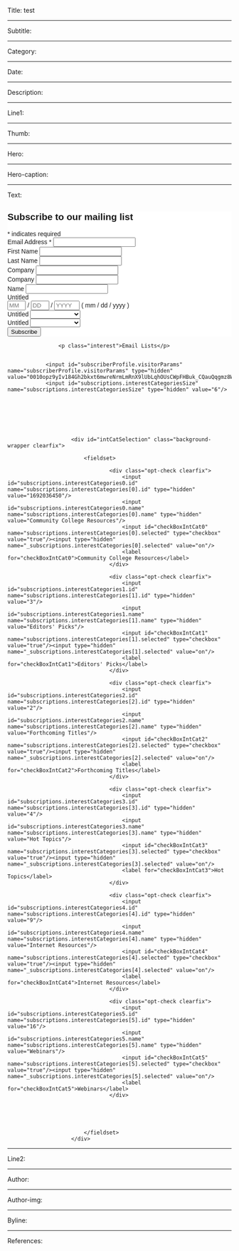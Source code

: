Title: test

----

Subtitle: 

----

Category: 

----

Date: 

----

Description: 

----

Line1: 

----

Thumb: 

----

Hero: 

----

Hero-caption: 

----

Text: 

<link href="//cdn-images.mailchimp.com/embedcode/classic-10_7.css" rel="stylesheet" type="text/css">
<style type="text/css">
	#mc_embed_signup{background:#fff; clear:left; font:14px Helvetica,Arial,sans-serif; }
	/* Add your own MailChimp form style overrides in your site stylesheet or in this style block.
	   We recommend moving this block and the preceding CSS link to the HEAD of your HTML file. */
</style>
<div id="mc_embed_signup">
<form action="//choice360.us8.list-manage.com/subscribe/post?u=11f1458611be04f9d5f1e4a10&id=38c9f46b34" method="post" id="mc-embedded-subscribe-form" name="mc-embedded-subscribe-form" class="validate" target="_blank" novalidate>
<div id="mc_embed_signup_scroll">
	<h2>Subscribe to our mailing list</h2>
<div class="indicates-required"><span class="asterisk">*</span> indicates required</div>
<div class="mc-field-group">
	<label for="mce-EMAIL">Email Address <span class="asterisk">*</span>
</label>
	<input type="email" value="" name="EMAIL" class="required email" id="mce-EMAIL">
</div>
<div class="mc-field-group">
	<label for="mce-FNAME">First Name </label>
	<input type="text" value="" name="FNAME" class="" id="mce-FNAME">
</div>
<div class="mc-field-group">
	<label for="mce-LNAME">Last Name </label>
	<input type="text" value="" name="LNAME" class="" id="mce-LNAME">
</div>
<div class="mc-field-group">
	<label for="mce-MMERGE3">Company </label>
	<input type="text" value="" name="MMERGE3" class="" id="mce-MMERGE3">
</div>
<div class="mc-field-group">
	<label for="mce-MMERGE4">Company </label>
	<input type="text" value="" name="MMERGE4" class="" id="mce-MMERGE4">
</div>
<div class="mc-field-group">
	<label for="mce-MMERGE5">Name </label>
	<input type="text" value="" name="MMERGE5" class="" id="mce-MMERGE5">
</div>
<div class="mc-field-group size1of2">
	<label for="mce-MMERGE6-month">Untitled </label>
	<div class="datefield">
		<span class="subfield monthfield"><input class="datepart " type="text" pattern="[0-9]*" value="" placeholder="MM" size="2" maxlength="2" name="MMERGE6[month]" id="mce-MMERGE6-month"></span> / 
		<span class="subfield dayfield"><input class="datepart " type="text" pattern="[0-9]*" value="" placeholder="DD" size="2" maxlength="2" name="MMERGE6[day]" id="mce-MMERGE6-day"></span> / 
		<span class="subfield yearfield"><input class="datepart " type="text" pattern="[0-9]*" value="" placeholder="YYYY" size="4" maxlength="4" name="MMERGE6[year]" id="mce-MMERGE6-year"></span>
 <span class="small-meta nowrap">( mm / dd / yyyy )</span>
	</div>
</div>
<div class="mc-field-group">
	<label for="mce-MMERGE7">Untitled </label>
	<select name="MMERGE7" class="" id="mce-MMERGE7">
	<option value=""></option>
	<option value="First Choice">First Choice</option>
<option value="Second Choice">Second Choice</option>
<option value="Third Choice">Third Choice</option>

	</select>
</div>
<div class="mc-field-group">
	<label for="mce-MMERGE8">Untitled </label>
	<select name="MMERGE8" class="" id="mce-MMERGE8">
	<option value=""></option>
	<option value="First Choice">First Choice</option>
<option value="Second Choice">Second Choice</option>
<option value="Third Choice">Third Choice</option>

	</select>
</div>
	<div id="mce-responses" class="clear">
		<div class="response" id="mce-error-response" style="display:none"></div>
		<div class="response" id="mce-success-response" style="display:none"></div>
	</div> 
<div style="position: absolute; left: -5000px;" aria-hidden="true"><input type="text" name="b_11f1458611be04f9d5f1e4a10_38c9f46b34" tabindex="-1" value=""></div>
<div class="clear"><input type="submit" value="Subscribe" name="subscribe" id="mc-embedded-subscribe" class="button"></div>
 </div>
</form>
</div>
<script type='text/javascript' src='//s3.amazonaws.com/downloads.mailchimp.com/js/mc-validate.js'></script><script type='text/javascript'>(function($) {window.fnames = new Array(); window.ftypes = new Array();fnames[0]='EMAIL';ftypes[0]='email';fnames[1]='FNAME';ftypes[1]='text';fnames[2]='LNAME';ftypes[2]='text';fnames[3]='MMERGE3';ftypes[3]='text';fnames[4]='MMERGE4';ftypes[4]='text';fnames[5]='MMERGE5';ftypes[5]='text';fnames[6]='MMERGE6';ftypes[6]='date';fnames[7]='MMERGE7';ftypes[7]='dropdown';fnames[8]='MMERGE8';ftypes[8]='dropdown';}(jQuery));var $mcj = jQuery.noConflict(true);</script>

 <div id="colLeftContent" class="colLeft">

                
                    
                
                    <p class="interest">Email Lists</p>
                

                <input id="subscriberProfile.visitorParams" name="subscriberProfile.visitorParams" type="hidden" value="0010opz9yIv184Gh2bkxt6mwreNrmLmRnX9lUbLqhOUsCWpFHBuk_CQauQqgmz8WJsZ6P2M_NXRl1I="/>
                <input id="subscriptions.interestCategoriesSize" name="subscriptions.interestCategoriesSize" type="hidden" value="6"/>
                

                
                    
                    
                    
                    
                        <div id="intCatSelection" class="background-wrapper clearfix">
                            
                            <fieldset>
                                
                                    <div class="opt-check clearfix">
                                        <input id="subscriptions.interestCategories0.id" name="subscriptions.interestCategories[0].id" type="hidden" value="1692036450"/>
                                        <input id="subscriptions.interestCategories0.name" name="subscriptions.interestCategories[0].name" type="hidden" value="Community College Resources"/>
                                        <input id="checkBoxIntCat0" name="subscriptions.interestCategories[0].selected" type="checkbox" value="true"/><input type="hidden" name="_subscriptions.interestCategories[0].selected" value="on"/>
                                        <label for="checkBoxIntCat0">Community College Resources</label>
                                    </div>
                                
                                    <div class="opt-check clearfix">
                                        <input id="subscriptions.interestCategories1.id" name="subscriptions.interestCategories[1].id" type="hidden" value="3"/>
                                        <input id="subscriptions.interestCategories1.name" name="subscriptions.interestCategories[1].name" type="hidden" value="Editors' Picks"/>
                                        <input id="checkBoxIntCat1" name="subscriptions.interestCategories[1].selected" type="checkbox" value="true"/><input type="hidden" name="_subscriptions.interestCategories[1].selected" value="on"/>
                                        <label for="checkBoxIntCat1">Editors' Picks</label>
                                    </div>
                                
                                    <div class="opt-check clearfix">
                                        <input id="subscriptions.interestCategories2.id" name="subscriptions.interestCategories[2].id" type="hidden" value="2"/>
                                        <input id="subscriptions.interestCategories2.name" name="subscriptions.interestCategories[2].name" type="hidden" value="Forthcoming Titles"/>
                                        <input id="checkBoxIntCat2" name="subscriptions.interestCategories[2].selected" type="checkbox" value="true"/><input type="hidden" name="_subscriptions.interestCategories[2].selected" value="on"/>
                                        <label for="checkBoxIntCat2">Forthcoming Titles</label>
                                    </div>
                                
                                    <div class="opt-check clearfix">
                                        <input id="subscriptions.interestCategories3.id" name="subscriptions.interestCategories[3].id" type="hidden" value="4"/>
                                        <input id="subscriptions.interestCategories3.name" name="subscriptions.interestCategories[3].name" type="hidden" value="Hot Topics"/>
                                        <input id="checkBoxIntCat3" name="subscriptions.interestCategories[3].selected" type="checkbox" value="true"/><input type="hidden" name="_subscriptions.interestCategories[3].selected" value="on"/>
                                        <label for="checkBoxIntCat3">Hot Topics</label>
                                    </div>
                                
                                    <div class="opt-check clearfix">
                                        <input id="subscriptions.interestCategories4.id" name="subscriptions.interestCategories[4].id" type="hidden" value="9"/>
                                        <input id="subscriptions.interestCategories4.name" name="subscriptions.interestCategories[4].name" type="hidden" value="Internet Resources"/>
                                        <input id="checkBoxIntCat4" name="subscriptions.interestCategories[4].selected" type="checkbox" value="true"/><input type="hidden" name="_subscriptions.interestCategories[4].selected" value="on"/>
                                        <label for="checkBoxIntCat4">Internet Resources</label>
                                    </div>
                                
                                    <div class="opt-check clearfix">
                                        <input id="subscriptions.interestCategories5.id" name="subscriptions.interestCategories[5].id" type="hidden" value="16"/>
                                        <input id="subscriptions.interestCategories5.name" name="subscriptions.interestCategories[5].name" type="hidden" value="Webinars"/>
                                        <input id="checkBoxIntCat5" name="subscriptions.interestCategories[5].selected" type="checkbox" value="true"/><input type="hidden" name="_subscriptions.interestCategories[5].selected" value="on"/>
                                        <label for="checkBoxIntCat5">Webinars</label>
                                    </div>
                                

                                
                                    
                                
                            </fieldset>
                        </div>

----

Line2: 

----

Author: 

----

Author-img: 

----

Byline: 

----

References: 